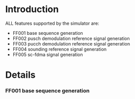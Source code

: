# Introduction #

ALL features supported by the simulator are:
  * FF001 base sequence generation
  * FF002 pusch demodulation reference signal generation
  * FF003 pucch demodulation reference signal generation
  * FF004 sounding reference signal generation
  * FF005 sc-fdma signal generation

# Details #

### FF001 base sequence generation ###